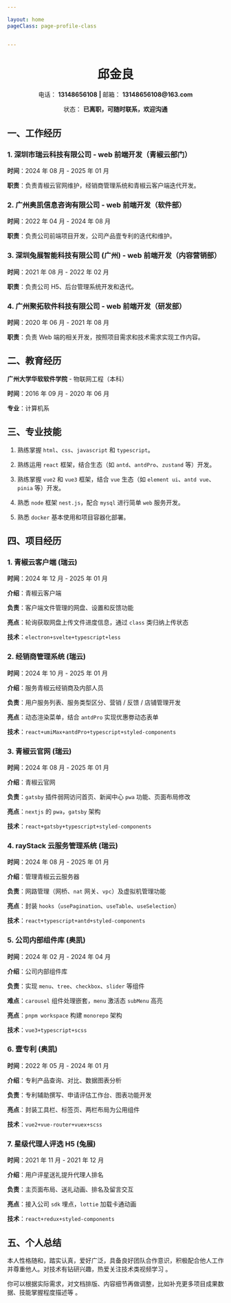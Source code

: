 ```yaml
---

layout: home
pageClass: page-profile-class


---
```


<div style="text-align: center;">
  <h1>邱金良</h1>
</div>

<div style="text-align: center;">
  <p>
    <span>电话：</span>
      <strong>13148656108</strong>
      <strong> | </strong>
    <span>邮箱：</span>
      <strong>13148656108@163.com</strong>
  </p> 
</div>

<div style="text-align: center;">
  <p>
    <span>状态：</span>
    <strong>已离职，可随时联系，欢迎沟通</strong>
  </p>
</div>




<h2>一、工作经历</h2>

<h3>1. 深圳市瑞云科技有限公司 - web 前端开发（青椒云部门）</h3>

**时间**：2024 年 08 月 - 2025 年 01 月

**职责**：负责青椒云官网维护，经销商管理系统和青椒云客户端迭代开发。

<h3>2. 广州奥凯信息咨询有限公司 - web 前端开发（软件部）</h3>

**时间**：2022 年 04 月 - 2024 年 08 月

**职责**：负责公司前端项目开发，公司产品壹专利的迭代和维护。

<h3>3. 深圳兔展智能科技有限公司 (广州) - web 前端开发（内容营销部）</h3>

**时间**：2021 年 08 月 - 2022 年 02 月

**职责**：负责公司 H5、后台管理系统开发和迭代。

<h3>4. 广州聚拓软件科技有限公司 - web 前端开发（研发部）</h3>

**时间**：2020 年 06 月 - 2021 年 08 月

**职责**：负责 Web 端的相关开发，按照项目需求和技术需求实现工作内容。

<h2>二、教育经历</h2>

**广州大学华软软件学院** - 物联网工程（本科）

**时间**：2016 年 09 月 - 2020 年 06 月

**专业**：计算机系

<h2>三、专业技能</h2>

1.  熟练掌握 `html`、`css`、`javascript` 和 `typescript`。

2.  熟练运用 `react` 框架，结合生态（如 `antd`、`antdPro`、`zustand` 等）开发。

3.  熟练掌握 `vue2` 和 `vue3` 框架，结合 `vue` 生态（如 `element ui`、`antd vue`、`pinia` 等）开发。

4.  熟悉 `node` 框架 `nest.js`，配合 `mysql` 进行简单 `web` 服务开发。

5.  熟悉 `docker` 基本使用和项目容器化部署。

<h2>四、项目经历</h2>

<h3>1. 青椒云客户端 (瑞云)</h3>

**时间**：2024 年 12 月 - 2025 年 01 月

**介绍**：青椒云客户端

**负责**：客户端文件管理的网盘、设置和反馈功能

**亮点**：轮询获取网盘上传文件进度信息，通过 `class` 类归纳上传状态

**技术**：`electron+svelte+typescript+less`

<h3>2. 经销商管理系统 (瑞云)</h3>

**时间**：2024 年 10 月 - 2025 年 01 月

**介绍**：服务青椒云经销商及内部人员

**负责**：用户服务列表、服务类型区分、营销 / 反馈 / 店铺管理开发

**亮点**：动态渲染菜单，结合 `antdPro` 实现优惠劵动态表单

**技术**：`react+umiMax+antdPro+typescript+styled-components`

<h3>3. 青椒云官网 (瑞云)</h3>

**时间**：2024 年 08 月 - 2025 年 01 月

**介绍**：青椒云官网

**负责**：`gatsby` 插件弱网访问首页、新闻中心 `pwa` 功能、页面布局修改

**亮点**：`nextjs` 的 `pwa`，`gatsby` 架构

**技术**：`react+gatsby+typescript+styled-components`

<h3>4. rayStack 云服务管理系统 (瑞云)</h3>

**时间**：2024 年 08 月 - 2025 年 01 月

**介绍**：管理青椒云云服务器

**负责**：网路管理（网桥、`nat` 网关、`vpc`）及虚拟机管理功能

**亮点**：封装 `hooks`（`usePagination`、`useTable`、`useSelection`）

**技术**：`react+typescript+antd+styled-components`

<h3>5. 公司内部组件库 (奥凯)</h3>

**时间**：2024 年 02 月 - 2024 年 04 月

**介绍**：公司内部组件库

**负责**：实现 `menu`、`tree`、`checkbox`、`slider` 等组件

**难点**：`carousel` 组件处理嵌套，`menu` 激活态 `subMenu` 高亮

**亮点**：`pnpm workspace` 构建 `monorepo` 架构

**技术**：`vue3+typescript+scss`

<h3>6. 壹专利 (奥凯)</h3>

**时间**：2022 年 05 月 - 2024 年 01 月

**介绍**：专利产品查询、对比、数据图表分析

**负责**：专利辅助撰写、申请评估工作台、图表功能开发

**亮点**：封装工具栏、标签页、两栏布局为公用组件

**技术**：`vue2+vue-router+vuex+scss`

<h3>7. 星级代理人评选 H5 (兔展)</h3>

**时间**：2021 年 11 月 - 2021 年 12 月

**介绍**：用户评星送礼提升代理人排名

**负责**：主页面布局、送礼动画、排名及留言交互

**亮点**：接入公司 `sdk` 埋点，`lottie` 加载卡通动画

**技术**：`react+redux+styled-components`

<h2>五、个人总结</h2>

本人性格随和，踏实认真，爱好广泛，具备良好团队合作意识，积极配合他人工作并尊重他人。对技术有钻研兴趣，热爱关注技术类视频学习 。

你可以根据实际需求，对文档排版、内容细节再做调整，比如补充更多项目成果数据、技能掌握程度描述等 。
